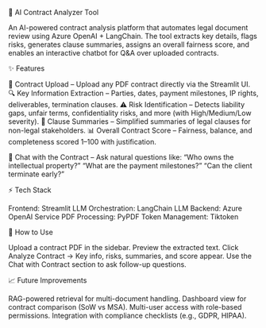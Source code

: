 📄 AI Contract Analyzer Tool

An AI-powered contract analysis platform that automates legal document review using Azure OpenAI + LangChain.
The tool extracts key details, flags risks, generates clause summaries, assigns an overall fairness score, and enables an interactive chatbot for Q&A over uploaded contracts.

✨ Features

📑 Contract Upload – Upload any PDF contract directly via the Streamlit UI.
🔍 Key Information Extraction – Parties, dates, payment milestones, IP rights, deliverables, termination clauses.
⚠️ Risk Identification – Detects liability gaps, unfair terms, confidentiality risks, and more (with High/Medium/Low severity).
📜 Clause Summaries – Simplified summaries of legal clauses for non-legal stakeholders.
📊 Overall Contract Score – Fairness, balance, and completeness scored 1–100 with justification.

💬 Chat with the Contract – Ask natural questions like:
“Who owns the intellectual property?”
“What are the payment milestones?”
“Can the client terminate early?”    

⚡ Tech Stack

Frontend: Streamlit
LLM Orchestration: LangChain
LLM Backend: Azure OpenAI Service
PDF Processing: PyPDF
Token Management: Tiktoken

🧪 How to Use

Upload a contract PDF in the sidebar.
Preview the extracted text.
Click Analyze Contract → Key info, risks, summaries, and score appear.
Use the Chat with Contract section to ask follow-up questions.

📈 Future Improvements

RAG-powered retrieval for multi-document handling.
Dashboard view for contract comparison (SoW vs MSA).
Multi-user access with role-based permissions.
Integration with compliance checklists (e.g., GDPR, HIPAA).
